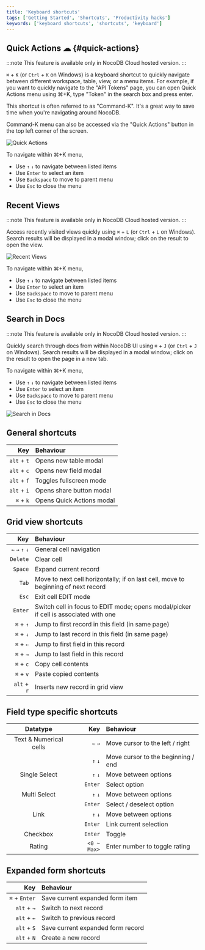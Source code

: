 ```yaml
---
title: 'Keyboard shortcuts'
tags: ['Getting Started', 'Shortcuts', 'Productivity hacks']
keywords: ['keyboard shortcuts', 'shortcuts', 'keyboard']
---
```


## Quick Actions ☁ {#quick-actions}

:::note
This feature is available only in NocoDB Cloud hosted version.
:::

`⌘` + `K` (or `Ctrl` + `K` on Windows) is a keyboard shortcut to quickly navigate between different workspace, table, view, or a menu items. For example, if you want to quickly navigate to the "API Tokens" page, you can open Quick Actions menu using ⌘+K, type "Token" in the search box and press enter.

This shortcut is often referred to as "Command-K". It's a great way to save time when you're navigating around NocoDB.

Command-K menu can also be accessed via the "Quick Actions" button in the top left corner of the screen.
  
![Quick Actions](/img/v2/cmd-k.png)

To navigate within ⌘+K menu, 
- Use `↑` `↓` to navigate between listed items
- Use `Enter` to select an item
- Use `Backspace` to move to parent menu
- Use `Esc` to close the menu

## Recent Views

:::note
This feature is available only in NocoDB Cloud hosted version.
:::

Access recently visited views quickly using `⌘` + `L` (or `Ctrl` + `L` on Windows). Search results will be displayed in a modal window; click on the result to open the view. 

![Recent Views](/img/v2/cmd-l.png)

To navigate within ⌘+K menu,
- Use `↑` `↓` to navigate between listed items
- Use `Enter` to select an item
- Use `Backspace` to move to parent menu
- Use `Esc` to close the menu


## Search in Docs

:::note
This feature is available only in NocoDB Cloud hosted version.
:::

Quickly search through docs from within NocoDB UI using `⌘` + `J` (or `Ctrl` + `J` on Windows). Search results will be displayed in a modal window; click on the result to open the page in a new tab.

To navigate within ⌘+K menu,
- Use `↑` `↓` to navigate between listed items
- Use `Enter` to select an item
- Use `Backspace` to move to parent menu
- Use `Esc` to close the menu

![Search in Docs](/img/v2/cmd-j.png)


## General shortcuts
|         Key | Behaviour                       |
|------------:|:--------------------------------|
| `alt` + `t` | Opens new table modal           |
| `alt` + `c` | Opens new field modal           |
| `alt` + `f` | Toggles fullscreen mode         |
| `alt` + `i` | Opens share button modal        |
|   `⌘` + `k` | Opens Quick Actions modal       |


## Grid view shortcuts
|             Key | Behaviour                                                                            |
|----------------:|:-------------------------------------------------------------------------------------|
| `←` `→` `↑` `↓` | General cell navigation                                                              |
|        `Delete` | Clear cell                                                                           |
|         `Space` | Expand current record                                                                |
|           `Tab` | Move to next cell horizontally; if on last cell, move to beginning of next record    |
|           `Esc` | Exit cell EDIT mode                                                                  |
|         `Enter` | Switch cell in focus to EDIT mode; opens modal/picker if cell is associated with one |
|       `⌘` + `↑` | Jump to first record in this field (in same page)                                    |
|       `⌘` + `↓` | Jump to last record in this field (in same page)                                     |
|       `⌘` + `←` | Jump to first field in this record                                                   |
|       `⌘` + `→` | Jump to last field in this record                                                    |
|       `⌘` + `c` | Copy cell contents                                                                   |
|       `⌘` + `v` | Paste copied contents                                                                |
|     `alt` + `r` | Inserts new record in grid view                                                      |


## Field type specific shortcuts
|        Datatype        |         Key | Behaviour                          |
|:----------------------:|------------:|:-----------------------------------|
| Text & Numerical cells |     `←` `→` | Move cursor to the left / right    |
|                        |     `↑` `↓` | Move cursor to the beginning / end |
|     Single Select      |     `↑` `↓` | Move between options               |
|                        |     `Enter` | Select option                      |
|      Multi Select      |     `↑` `↓` | Move between options               |
|                        |     `Enter` | Select / deselect option           |
|          Link          |     `↑` `↓` | Move between options               |
|                        |     `Enter` | Link current selection             |
|        Checkbox        |     `Enter` | Toggle                             |
|         Rating         | `<0 ~ Max>` | Enter number to toggle rating      |


## Expanded form shortcuts
|           Key | Behaviour                         |
|--------------:|:----------------------------------|
| `⌘` + `Enter` | Save current expanded form item   |
|   `alt` + `→` | Switch to next record             |
|   `alt` + `←` | Switch to previous record         |
|   `alt` + `S` | Save current expanded form record |
|   `alt` + `N` | Create a new record               |


